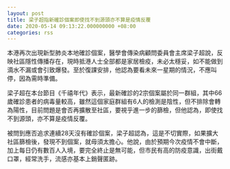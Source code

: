 ```yaml
---
layout: post
title: 梁子超指新確診個案即使找不到源頭亦不算是疫情反覆
date: 2020-05-14 09:13:22.000000000 +08:00
categories: rss
---
```


本港再次出現新型肺炎本地確診個案，醫學會傳染病顧問委員會主席梁子超說，反映社區隱性傳播存在，現時抵港人士全部都是家居檢疫，未必太穩妥，如不能做到滴水不漏或會引致爆發。至於復課安排，他認為要看未來一星期的情況，不應叫停，因為需時準備。

梁子超在本台節目《千禧年代》表示，最新確診的2宗個案屬於同一群組，其中66歲確診患者的病毒量較高，雖然這個家庭群組有6人的檢測是陰性，但不排除會轉為陽性，目前問題是會否再擴散至社區，要視乎進一步的篩檢，但他認為，即使找不到源頭，亦不算是疫情反覆。

被問到應否追求連續28天沒有確診個案，梁子超認為，這是不切實際，如果擴大社區篩檢後，發現不到個案，就毋須太擔心。他說，由於預期今次疫情不會中斷，加上每日仍有數百人入境，要完全終止是無可能，但市民有高的防疫意識，出街戴口罩，經常洗手，流感亦基本上銷聲匿跡。
